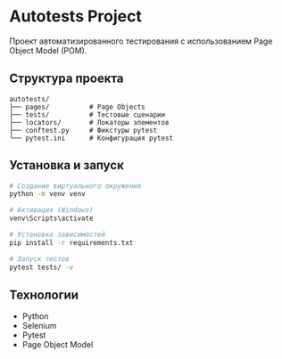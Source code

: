 # Autotests Project

Проект автоматизированного тестирования с использованием Page Object Model (POM).

## Структура проекта

```
autotests/
├── pages/          # Page Objects
├── tests/          # Тестовые сценарии
├── locators/       # Локаторы элементов
├── conftest.py     # Фикстуры pytest
└── pytest.ini      # Конфигурация pytest
```

## Установка и запуск

```bash
# Создание виртуального окружения
python -m venv venv

# Активация (Windows)
venv\Scripts\activate

# Установка зависимостей
pip install -r requirements.txt

# Запуск тестов
pytest tests/ -v
```

## Технологии

- Python
- Selenium
- Pytest
- Page Object Model